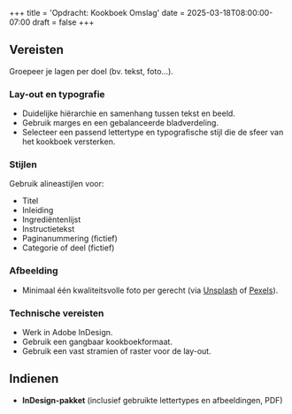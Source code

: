 +++
title = 'Opdracht: Kookboek Omslag'
date = 2025-03-18T08:00:00-07:00
draft = false
+++

## Vereisten

Groepeer je lagen per doel (bv. tekst, foto...).

### Lay-out en typografie
- Duidelijke hiërarchie en samenhang tussen tekst en beeld.  
- Gebruik marges en een gebalanceerde bladverdeling.  
- Selecteer een passend lettertype en typografische stijl die de sfeer van het kookboek versterken.  

### Stijlen

Gebruik alineastijlen voor:
- Titel  
- Inleiding  
- Ingrediëntenlijst  
- Instructietekst  
- Paginanummering (fictief)
- Categorie of deel (fictief)

### Afbeelding
- Minimaal één kwaliteitsvolle foto per gerecht (via [Unsplash](https://unsplash.com/) of [Pexels](https://www.pexels.com/)).

### Technische vereisten

- Werk in Adobe InDesign.
- Gebruik een gangbaar kookboekformaat.
- Gebruik een vast stramien of raster voor de lay-out.

## Indienen

- **InDesign-pakket** (inclusief gebruikte lettertypes en afbeeldingen, PDF)